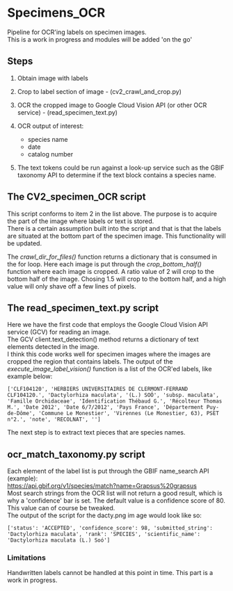 # Specimens_OCR
Pipeline for OCR'ing labels on specimen images.  
This is a work in progress and modules will be added 'on the go' 

## Steps

1. Obtain image with labels
2. Crop to label section of image - (cv2_crawl_and_crop.py)
3. OCR the cropped image to Google Cloud Vision API (or other OCR service) - (read_specimen_text.py)
4. OCR output of interest:
   - species name
   - date
   - catalog number
      
5. The text tokens could be run against a look-up service such as the GBIF taxonomy API to determine if the text block contains a species name.
    

## The CV2_specimen_OCR script
This script conforms to item 2 in the list above. The purpose is to acquire the part of the image where labels or text is stored.  
There is a certain assumption built into the script and that is that the labels are situated at the bottom part of the specimen image. This functionality will be updated.


The _crawl_dir_for_files()_ function returns a dictionary that is consumed in the for loop. Here each image is put through the _crop_bottom_half()_ function where each image is cropped. A ratio value of 2 will crop to the bottom half of the image. Chosing 1.5 will crop to the bottom half, and a high value will only shave off a few lines of pixels. 

## The read_specimen_text.py script
Here we have the first code that employs the Google Cloud Vision API service (GCV) for reading an image.  
The GCV client.text_detection() method returns a dictionary of text elements detected in the image.  
I think this code works well for specimen images where the images are cropped the region that contains labels.
The output of the _execute_image_label_vision()_ function is a list of the OCR'ed labels, like example below:  
```
['CLF104120', 'HERBIERS UNIVERSITAIRES DE CLERMONT-FERRAND CLF104120.', 'Dactylorhiza maculata', '(L.) SOÓ', 'subsp. maculata', 'Famille Orchidaceae', 'Identification Thébaud G.', 'Récolteur Thomas M.', 'Date 2012', 'Date 6/7/2012', 'Pays France', 'Départerment Puy-de-Dôme', 'Commune Le Monestier', 'Virennes (Le Monestier, 63), PSET n°2.', 'note', 'RECOLNAT', '']
```
The next step is to extract text pieces that are species names.

## ocr_match_taxonomy.py script 
Each element of the label list is put through the GBIF name_search API (example):  
https://api.gbif.org/v1/species/match?name=Grapsus%20grapsus  
Most search strings from the OCR list will not return a good result, which is why a 'confidence' bar is set. The default value is a confidence score of 80.
This value can of course be tweaked.  
The output of the script for the dacty.png im age would look like so:  
```
['status': 'ACCEPTED', 'confidence_score': 98, 'submitted_string': 'Dactylorhiza maculata', 'rank': 'SPECIES', 'scientific_name': 'Dactylorhiza maculata (L.) Soó']
```
### Limitations
Handwritten labels cannot be handled at this point in time. This part is a work in progress. 
